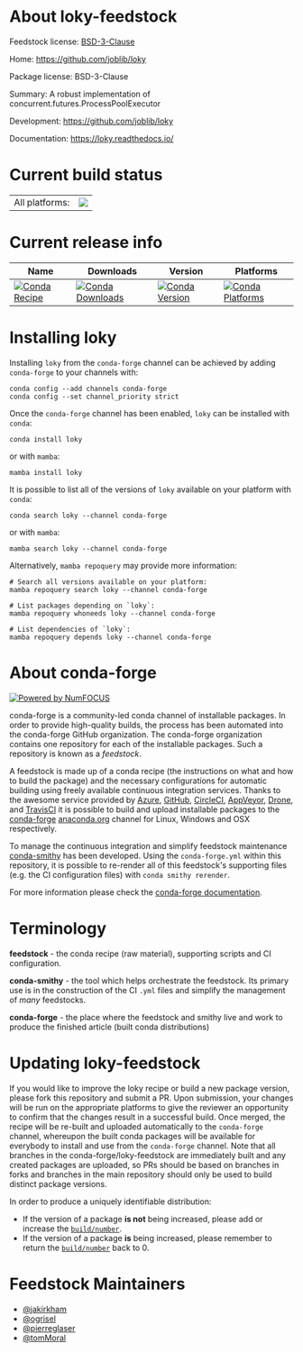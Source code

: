 About loky-feedstock
====================

Feedstock license: [BSD-3-Clause](https://github.com/conda-forge/loky-feedstock/blob/main/LICENSE.txt)

Home: https://github.com/joblib/loky

Package license: BSD-3-Clause

Summary: A robust implementation of concurrent.futures.ProcessPoolExecutor

Development: https://github.com/joblib/loky

Documentation: https://loky.readthedocs.io/

Current build status
====================


<table><tr><td>All platforms:</td>
    <td>
      <a href="https://dev.azure.com/conda-forge/feedstock-builds/_build/latest?definitionId=4590&branchName=main">
        <img src="https://dev.azure.com/conda-forge/feedstock-builds/_apis/build/status/loky-feedstock?branchName=main">
      </a>
    </td>
  </tr>
</table>

Current release info
====================

| Name | Downloads | Version | Platforms |
| --- | --- | --- | --- |
| [![Conda Recipe](https://img.shields.io/badge/recipe-loky-green.svg)](https://anaconda.org/conda-forge/loky) | [![Conda Downloads](https://img.shields.io/conda/dn/conda-forge/loky.svg)](https://anaconda.org/conda-forge/loky) | [![Conda Version](https://img.shields.io/conda/vn/conda-forge/loky.svg)](https://anaconda.org/conda-forge/loky) | [![Conda Platforms](https://img.shields.io/conda/pn/conda-forge/loky.svg)](https://anaconda.org/conda-forge/loky) |

Installing loky
===============

Installing `loky` from the `conda-forge` channel can be achieved by adding `conda-forge` to your channels with:

```
conda config --add channels conda-forge
conda config --set channel_priority strict
```

Once the `conda-forge` channel has been enabled, `loky` can be installed with `conda`:

```
conda install loky
```

or with `mamba`:

```
mamba install loky
```

It is possible to list all of the versions of `loky` available on your platform with `conda`:

```
conda search loky --channel conda-forge
```

or with `mamba`:

```
mamba search loky --channel conda-forge
```

Alternatively, `mamba repoquery` may provide more information:

```
# Search all versions available on your platform:
mamba repoquery search loky --channel conda-forge

# List packages depending on `loky`:
mamba repoquery whoneeds loky --channel conda-forge

# List dependencies of `loky`:
mamba repoquery depends loky --channel conda-forge
```


About conda-forge
=================

[![Powered by
NumFOCUS](https://img.shields.io/badge/powered%20by-NumFOCUS-orange.svg?style=flat&colorA=E1523D&colorB=007D8A)](https://numfocus.org)

conda-forge is a community-led conda channel of installable packages.
In order to provide high-quality builds, the process has been automated into the
conda-forge GitHub organization. The conda-forge organization contains one repository
for each of the installable packages. Such a repository is known as a *feedstock*.

A feedstock is made up of a conda recipe (the instructions on what and how to build
the package) and the necessary configurations for automatic building using freely
available continuous integration services. Thanks to the awesome service provided by
[Azure](https://azure.microsoft.com/en-us/services/devops/), [GitHub](https://github.com/),
[CircleCI](https://circleci.com/), [AppVeyor](https://www.appveyor.com/),
[Drone](https://cloud.drone.io/welcome), and [TravisCI](https://travis-ci.com/)
it is possible to build and upload installable packages to the
[conda-forge](https://anaconda.org/conda-forge) [anaconda.org](https://anaconda.org/)
channel for Linux, Windows and OSX respectively.

To manage the continuous integration and simplify feedstock maintenance
[conda-smithy](https://github.com/conda-forge/conda-smithy) has been developed.
Using the ``conda-forge.yml`` within this repository, it is possible to re-render all of
this feedstock's supporting files (e.g. the CI configuration files) with ``conda smithy rerender``.

For more information please check the [conda-forge documentation](https://conda-forge.org/docs/).

Terminology
===========

**feedstock** - the conda recipe (raw material), supporting scripts and CI configuration.

**conda-smithy** - the tool which helps orchestrate the feedstock.
                   Its primary use is in the construction of the CI ``.yml`` files
                   and simplify the management of *many* feedstocks.

**conda-forge** - the place where the feedstock and smithy live and work to
                  produce the finished article (built conda distributions)


Updating loky-feedstock
=======================

If you would like to improve the loky recipe or build a new
package version, please fork this repository and submit a PR. Upon submission,
your changes will be run on the appropriate platforms to give the reviewer an
opportunity to confirm that the changes result in a successful build. Once
merged, the recipe will be re-built and uploaded automatically to the
`conda-forge` channel, whereupon the built conda packages will be available for
everybody to install and use from the `conda-forge` channel.
Note that all branches in the conda-forge/loky-feedstock are
immediately built and any created packages are uploaded, so PRs should be based
on branches in forks and branches in the main repository should only be used to
build distinct package versions.

In order to produce a uniquely identifiable distribution:
 * If the version of a package **is not** being increased, please add or increase
   the [``build/number``](https://docs.conda.io/projects/conda-build/en/latest/resources/define-metadata.html#build-number-and-string).
 * If the version of a package **is** being increased, please remember to return
   the [``build/number``](https://docs.conda.io/projects/conda-build/en/latest/resources/define-metadata.html#build-number-and-string)
   back to 0.

Feedstock Maintainers
=====================

* [@jakirkham](https://github.com/jakirkham/)
* [@ogrisel](https://github.com/ogrisel/)
* [@pierreglaser](https://github.com/pierreglaser/)
* [@tomMoral](https://github.com/tomMoral/)


<!-- dummy commit to enable rerendering -->

